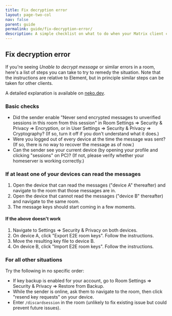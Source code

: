 ```yaml
---
title: Fix decryption error
layout: page-two-col
nav: false
parent: guide
permalink: guide/fix-decryption-error/
description: A simple checklist on what to do when your Matrix client cannot decrypt messages.
---
```


## Fix decryption error

If you're seeing *Unable to decrypt message* or similar errors in a room, here's a list of steps you can take to try to remedy the situation. Note that the instructions are relative to Element, but in principle similar steps can be taken for other clients.

A detailed explanation is available on [neko.dev](https://blog.neko.dev/posts/unable-to-decrypt-matrix.html).

### Basic checks

* Did the sender enable "Never send encrypted messages to unverified sessions in this room from this session" in Room Settings => Security & Privacy => Encryption, or in User Settings => Security & Privacy => Cryptography? (If so, turn it off if you don't understand what it does.)
* Were you logged out of every device at the time the message was sent? (If so, there is no way to recover the message as of now.)
* Can the sender see your current device (by opening your profile and clicking "sessions" on PC)? (If not, please verify whether your homeserver is working correctly.)

### If at least one of your devices can read the messages

1. Open the device that can read the messages ("device A" thereafter) and navigate to the room that those messages are in.
2. Open the device that cannot read the messages ("device B" thereafter) and navigate to the same room.
3. The message keys should start coming in a few moments.

#### If the above doesn't work

1. Navigate to Settings => Security & Privacy on both devices.
2. On device A, click "Export E2E room keys". Follow the instructions.
3. Move the resulting key file to device B.
4. On device B, click "Import E2E room keys". Follow the instructions.

### For all other situations

Try the following in no specific order:

* If key backup is enabled for your account, go to Room Settings => Security & Privacy => Restore from Backup.
* While the sender is online, ask them to navigate to the room, then click "resend key requests" on your device.
* Enter `/discardsession` in the room (unlikely to fix existing issue but could prevent future issues).
